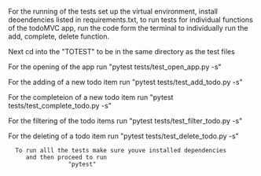 

For the running of the tests set up the virtual environment, 
install deoendencies listed in requirements.txt,
to run tests for individual functions of the todoMVC app,
    run the code form the terminal to individually run the add,
     complete, delete function.

Next cd into the "TOTEST" to be in the same directory as the test files

  For the opening of the app run
                     "pytest tests/test_open_app.py -s"

  For the adding of a new todo item run
                     "pytest tests/test_add_todo.py -s"

  For the completeion of a new todo item run
                     "pytest tests/test_complete_todo.py -s"

  For the filtering of the todo items run
                     "pytest tests/test_filter_todo.py -s"

  For the deleting of a todo item run
                     "pytest tests/test_delete_todo.py -s"
      
      To run alll the tests make sure youve installed dependencies
         and then proceed to run
                     "pytest"
